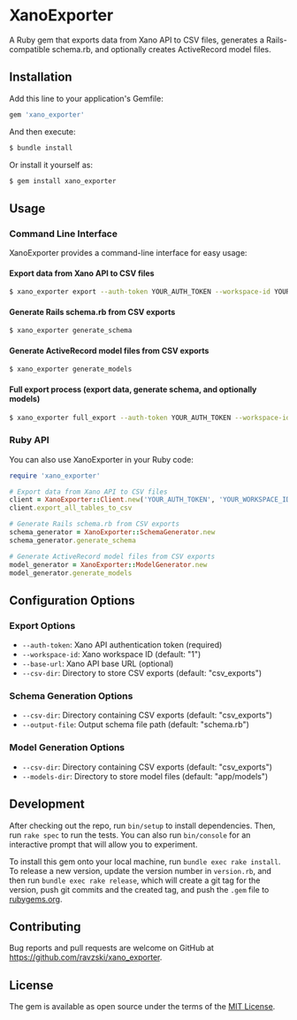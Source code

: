 # XanoExporter

A Ruby gem that exports data from Xano API to CSV files, generates a Rails-compatible schema.rb, and optionally creates ActiveRecord model files.

## Installation

Add this line to your application's Gemfile:

```ruby
gem 'xano_exporter'
```

And then execute:

```bash
$ bundle install
```

Or install it yourself as:

```bash
$ gem install xano_exporter
```

## Usage

### Command Line Interface

XanoExporter provides a command-line interface for easy usage:

#### Export data from Xano API to CSV files

```bash
$ xano_exporter export --auth-token YOUR_AUTH_TOKEN --workspace-id YOUR_WORKSPACE_ID
```

#### Generate Rails schema.rb from CSV exports

```bash
$ xano_exporter generate_schema
```

#### Generate ActiveRecord model files from CSV exports

```bash
$ xano_exporter generate_models
```

#### Full export process (export data, generate schema, and optionally models)

```bash
$ xano_exporter full_export --auth-token YOUR_AUTH_TOKEN --workspace-id YOUR_WORKSPACE_ID --generate-models
```

### Ruby API

You can also use XanoExporter in your Ruby code:

```ruby
require 'xano_exporter'

# Export data from Xano API to CSV files
client = XanoExporter::Client.new('YOUR_AUTH_TOKEN', 'YOUR_WORKSPACE_ID')
client.export_all_tables_to_csv

# Generate Rails schema.rb from CSV exports
schema_generator = XanoExporter::SchemaGenerator.new
schema_generator.generate_schema

# Generate ActiveRecord model files from CSV exports
model_generator = XanoExporter::ModelGenerator.new
model_generator.generate_models
```

## Configuration Options

### Export Options

- `--auth-token`: Xano API authentication token (required)
- `--workspace-id`: Xano workspace ID (default: "1")
- `--base-url`: Xano API base URL (optional)
- `--csv-dir`: Directory to store CSV exports (default: "csv_exports")

### Schema Generation Options

- `--csv-dir`: Directory containing CSV exports (default: "csv_exports")
- `--output-file`: Output schema file path (default: "schema.rb")

### Model Generation Options

- `--csv-dir`: Directory containing CSV exports (default: "csv_exports")
- `--models-dir`: Directory to store model files (default: "app/models")

## Development

After checking out the repo, run `bin/setup` to install dependencies. Then, run `rake spec` to run the tests. You can also run `bin/console` for an interactive prompt that will allow you to experiment.

To install this gem onto your local machine, run `bundle exec rake install`. To release a new version, update the version number in `version.rb`, and then run `bundle exec rake release`, which will create a git tag for the version, push git commits and the created tag, and push the `.gem` file to [rubygems.org](https://rubygems.org).

## Contributing

Bug reports and pull requests are welcome on GitHub at https://github.com/ravzski/xano_exporter.

## License

The gem is available as open source under the terms of the [MIT License](https://opensource.org/licenses/MIT).